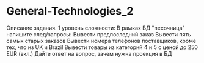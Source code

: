 # General-Technologies_2
Описание задания.
1 уровень сложности: В рамках БД "песочница" напишите след/запросы:
Вывести предпоследний заказ
Вывести пять самых старых заказов
Вывести номера телефонов поставщиков, кроме тех, что из UK и Brazil
Вывести товары из категорий 4 и 5 с ценой до 250 EUR (вкл.)
Дайте ответ на вопрос, зачем нужна проекция в БД

